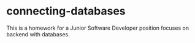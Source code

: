 # connecting-databases
This is a homework for a Junior Software Developer position focuses on backend with databases.
